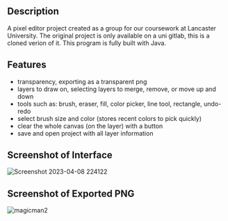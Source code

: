 <h2>Description</h2>

A pixel editor project created as a group for our coursework at Lancaster University. The original project is only available on a uni gitlab, this is a cloned verion of it. This program is fully built with Java.

<h2>Features</h2>
<ul>
  <li>transparency, exporting as a transparent png</li>
  <li>layers to draw on, selecting layers to merge, remove, or move up and down</li>
  <li>tools such as: brush, eraser, fill, color picker, line tool, rectangle, undo-redo</li>
  <li>select brush size and color (stores recent colors to pick quickly)</li>
  <li>clear the whole canvas (on the layer) with a button</li>
  <li>save and open project with all layer information</li>
</ul>

<h2>Screenshot of Interface</h2>

![Screenshot 2023-04-08 224122](https://user-images.githubusercontent.com/99259850/232629948-4d17bb78-e897-42c0-af7d-b2fd14c97ce6.png)

<h2>Screenshot of Exported PNG</h2>

![magicman2](https://user-images.githubusercontent.com/99259850/232630140-9716c63c-5578-4ba5-8990-ea3051b3b558.png)
